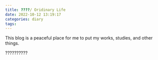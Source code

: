 ```yaml
---
title: ????/ Oridinary Life
date: 2022-10-12 13:19:17
categories: diary
tags:
---
```


This blog is a peaceful place for me to put my works, studies, and other things.

??????????